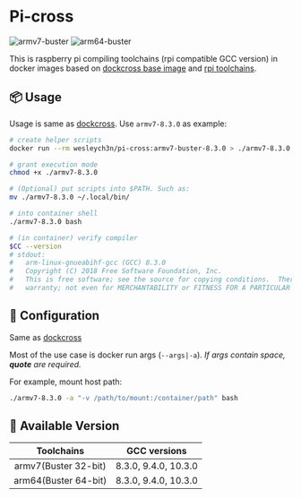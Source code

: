 # Pi-cross

![armv7-buster](https://github.com/wesleych3n/pi-cross/actions/workflows/armv7-buster.yml/badge.svg)
![arm64-buster](https://github.com/wesleych3n/pi-cross/actions/workflows/arm64-buster.yml/badge.svg)

This is raspberry pi compiling toolchains (rpi compatible GCC version) in docker images based on [dockcross base image](https://github.com/dockcross/dockcross) and [rpi toolchains](https://github.com/abhiTronix/raspberry-pi-cross-compilers).

## 📦️ Usage

Usage is same as [dockcross](https://github.com/dockcross/dockcross#usage). Use `armv7-8.3.0` as example:

```bash
# create helper scripts
docker run --rm wesleych3n/pi-cross:armv7-buster-8.3.0 > ./armv7-8.3.0

# grant execution mode
chmod +x ./armv7-8.3.0

# (Optional) put scripts into $PATH. Such as:
mv ./armv7-8.3.0 ~/.local/bin/

# into container shell
./armv7-8.3.0 bash

# (in container) verify compiler
$CC --version
# stdout:
#   arm-linux-gnueabihf-gcc (GCC) 8.3.0
#   Copyright (C) 2018 Free Software Foundation, Inc.
#   This is free software; see the source for copying conditions.  There is NO
#   warranty; not even for MERCHANTABILITY or FITNESS FOR A PARTICULAR PURPOSE.
```

## 🔧 Configuration

Same as [dockcross](https://github.com/dockcross/dockcross#dockcross-configuration)

Most of the use case is docker run args (`--args|-a`).
*If args contain space, **quote** are required.*

For example, mount host path:

```bash
./armv7-8.3.0 -a "-v /path/to/mount:/container/path" bash
```

## 📎 Available Version

| Toolchains           | GCC versions                                                                         |
| :-:                  | :-:                                                                                  |
| armv7(Buster 32-bit) | 8.3.0, 9.4.0, 10.3.0 |
| arm64(Buster 64-bit) | 8.3.0, 9.4.0, 10.3.0 |
